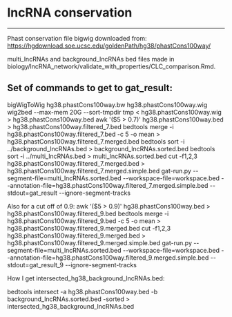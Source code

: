 # lncRNA conservation
---------------------

Phast conservation file bigwig downloaded from: https://hgdownload.soe.ucsc.edu/goldenPath/hg38/phastCons100way/

multi_lncRNAs and background_lncRNAs bed files made in biology/lncRNA_network/validate_with_properties/CLC_comparison.Rmd.

## Set of commands to get to gat_result:

bigWigToWig hg38.phastCons100way.bw hg38.phastCons100way.wig
wig2bed --max-mem 20G --sort-tmpdir tmp < hg38.phastCons100way.wig > hg38.phastCons100way.bed
awk '($5 > 0.7)' hg38.phastCons100way.bed > hg38.phastCons100way.filtered_7.bed
bedtools merge -i hg38.phastCons100way.filtered_7.bed -c 5 -o mean > hg38.phastCons100way.filtered_7.merged.bed
bedtools sort -i ../background_lncRNAs.bed > background_lncRNAs.sorted.bed
bedtools sort -i ../multi_lncRNAs.bed > multi_lncRNAs.sorted.bed
cut -f1,2,3 hg38.phastCons100way.filtered_7.merged.bed > hg38.phastCons100way.filtered_7.merged.simple.bed
gat-run.py --segment-file=multi_lncRNAs.sorted.bed --workspace-file=workspace.bed --annotation-file=hg38.phastCons100way.filtered_7.merged.simple.bed --stdout=gat_result --ignore-segment-tracks

Also for a cut off of 0.9:
awk '($5 > 0.9)' hg38.phastCons100way.bed > hg38.phastCons100way.filtered_9.bed
bedtools merge -i hg38.phastCons100way.filtered_9.bed -c 5 -o mean > hg38.phastCons100way.filtered_9.merged.bed
cut -f1,2,3 hg38.phastCons100way.filtered_9.merged.bed > hg38.phastCons100way.filtered_9.merged.simple.bed
gat-run.py --segment-file=multi_lncRNAs.sorted.bed --workspace-file=workspace.bed --annotation-file=hg38.phastCons100way.filtered_9.merged.simple.bed --stdout=gat_result_9 --ignore-segment-tracks


How I get intersected_hg38_background_lncRNAs.bed:

bedtools intersect -a hg38.phastCons100way.bed -b background_lncRNAs.sorted.bed -sorted > intersected_hg38_background_lncRNAs.bed
